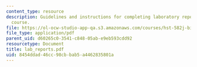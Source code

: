 ```yaml
---
content_type: resource
description: Guidelines and instructions for completing laboratory reports for the
  course.
file: https://ol-ocw-studio-app-qa.s3.amazonaws.com/courses/hst-582j-biomedical-signal-and-image-processing-spring-2007/8454ddad46cc98cbbab5a4462835801a_lab_reports.pdf
file_type: application/pdf
parent_uid: d60265c0-3541-c848-05ab-e9eb593cdd92
resourcetype: Document
title: lab_reports.pdf
uid: 8454ddad-46cc-98cb-bab5-a4462835801a
---
```

